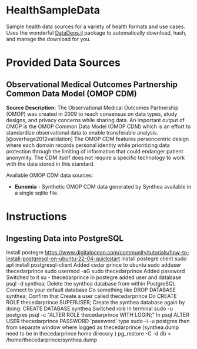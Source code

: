 # HealthSampleData

Sample health data sources for a variety of health formats and use cases.
Uses the wonderful [DataDeps.jl](https://github.com/oxinabox/DataDeps.jl) package to automatically download, hash, and manage the download for you.

# Provided Data Sources

## Observational Medical Outcomes Partnership Common Data Model (OMOP CDM)

**Source Description:** The Observational Medical Outcomes Partnership (OMOP) was created in 2009 to reach consensus on data types, study designs, and privacy concerns while sharing data.
An important output of OMOP is the OMOP Common Data Model (OMOP CDM) which is an effort to standardize observational data to enable transferable analysis. [@overhage2012validation]
The OMOP CDM features person­centric design where each domain records personal identity while prioritizing data protection through the limiting of information that could endanger patient anonymity.
The CDM itself does not require a specific technology to work with the data stored in this standard.

Available OMOP CDM data sources:

 - **Eunomia** - Synthetic OMOP CDM data generated by Synthea available in a single sqlite file.

# Instructions

## Ingesting Data into PostgreSQL

Install postegre
https://www.digitalocean.com/community/tutorials/how-to-install-postgresql-on-ubuntu-22-04-quickstart
install postegre client
sudo apt install postgresql-client
Added cedar prince to ubuntu
sudo adduser thecedarprince
sudo usermod -aG sudo thecedarprince
Added password
Switched to it
su - thecedarprince
In postegre added user and database
psql -d synthea;
Delete the synthea database from within PostgreSQL
Connect to your default database
Do something like DROP DATABASE synthea;
Confirm that
Create a user called thecedarprince
Do CREATE ROLE thecedarprince SUPERUSER;
Create the synthea database again by doing:
CREATE DATABASE synthea
Switched role
In terminal
sudo -u postgres psql -c "ALTER ROLE thecedarprince WITH LOGIN;"
In psql
ALTER USER thecedarprince PASSWORD 'password'
type
sudo -i -u postgres
then from separate window where logged as thecedarprince (synthea.dump need to be in thecedarprince home direcory )
pg_restore -C -d db < /home/thecedarprince/synthea.dump

